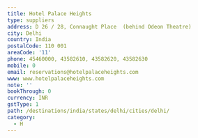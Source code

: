 ```yaml
---
title: Hotel Palace Heights
type: suppliers
address: D 26 / 28, Connaught Place  (behind Odeon Theatre)
city: Delhi
country: India
postalCode: 110 001
areaCode: '11'
phone: 45460000, 43582610, 43582620, 43582630
mobile: 0
email: reservations@hotelpalaceheights.com
www: www.hotelpalaceheights.com
note: ''
bookThrough: 0
currency: INR
gstType: 1
path: /destinations/india/states/delhi/cities/delhi/
category:
  - H
---
```


